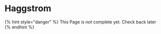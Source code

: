 # Haggstrom

{% hint style="danger" %}
This Page is not complete yet. Check back later
{% endhint %}

<figure><img src="https://github.com/user-attachments/assets/93c0b113-f745-4287-bdde-5cfc3cb6ca76" alt=""><figcaption></figcaption></figure>
